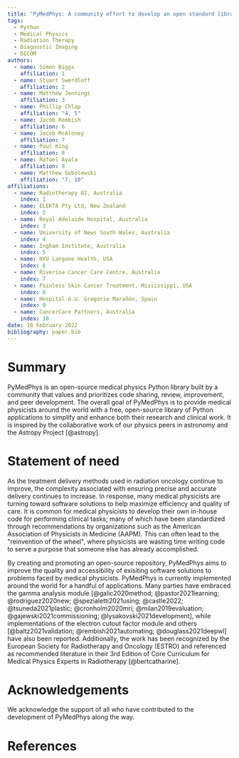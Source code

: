 ```yaml
---
title: "PyMedPhys: A community effort to develop an open standard library for Medical Physics in Python"
tags:
  - Python
  - Medical Physics
  - Radiation Therapy
  - Diagnostic Imaging
  - DICOM
authors:
  - name: Simon Biggs
    affiliation: 1
  - name: Stuart Swerdloff
    affiliation: 2
  - name: Matthew Jennings
    affiliation: 3
  - name: Phillip Chlap
    affiliation: "4, 5"
  - name: Jacob Rembish
    affiliation: 6
  - name: Jacob McAloney
    affiliation: 7
  - name: Paul King
    affiliation: 8
  - name: Rafael Ayala
    affiliation: 9
  - name: Matthew Sobolewski
    affiliation: "7, 10" 
affiliations:
  - name: Radiotherapy AI, Australia
    index: 1
  - name: ELEKTA Pty Ltd, New Zealand
    index: 2
  - name: Royal Adelaide Hospital, Australia
    index: 3
  - name: University of News South Wales, Australia
    index: 4
  - name: Ingham Institute, Australia
    index: 5
  - name: NYU Langone Health, USA
    index: 6
  - name: Riverina Cancer Care Centre, Australia
    index: 7
  - name: Painless Skin Cancer Treatment, Mississippi, USA
    index: 8
  - name: Hospital G.U. Gregorio Marañón, Spain
    index: 9
  - name: CancerCare Partners, Australia
    index: 10
date: 10 February 2022
bibliography: paper.bib
---
```


# Summary

PyMedPhys is an open-source medical physics Python library built by a community
that values and prioritizes code sharing, review, improvement, and peer
development. The overall goal of PyMedPhys is to provide medical physicists
around the world with a free, open-source library of Python applications to
simplify and enhance both their research and clinical work. It is inspired by
the collaborative work of our physics peers in astronomy and the Astropy
Project [@astropy].

# Statement of need

As the treatment delivery methods used in radiation oncology continue to
improve, the complexity associated with ensuring precise and accurate delivery
continues to increase. In response, many medical physicists are turning toward
software solutions to help maximize efficiency and quality of care. It is
common for medical physicists to develop their own in-house code for performing
clinical tasks; many of which have been standardized through recommendations by
organizations such as the American Association of Physicists in Medicine
(AAPM). This can often lead to the "reinvention of the wheel", where physicists
are wasting time writing code to serve a purpose that someone else has already
accomplished.

By creating and promoting an open-source repository, PyMedPhys aims to improve
the quality and accessibility of exisiting software solutions to problems faced by
medical physicists. PyMedPhys is currently implemented around the world for a handful of
applications. Many parties have embraced the gamma analysis module
[@galic2020method; @pastor2021learning; @rodriguez2020new;
@spezialetti2021using; @castle2022; @tsuneda2021plastic; @cronholm2020mri;
@milan2019evaluation; @gajewski2021commissioning; @lysakovski2021development],
while implementations of the electron cutout factor module and others [@baltz2021validation;
@rembish2021automating; @douglass2021deepwl] have also been reported. Additionally, the work has been recognized by the European
Society for Radiotherapy and Oncology (ESTRO) and referenced as recommended
literature in their 3rd Edition of Core Curriculum for Medical Physics Experts
in Radiotherapy [@bertcatharine].

# Acknowledgements

We acknowledge the support of all who have contributed to the development of
PyMedPhys along the way.

# References
